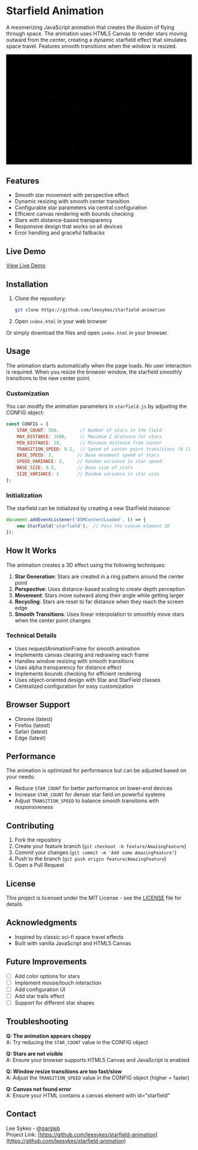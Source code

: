 # Starfield Animation

A mesmerizing JavaScript animation that creates the illusion of flying through space. The animation uses HTML5 Canvas to render stars moving outward from the center, creating a dynamic starfield effect that simulates space travel. Features smooth transitions when the window is resized.

![Starfield Animation](preview.gif)

## Features

- Smooth star movement with perspective effect
- Dynamic resizing with smooth center transition
- Configurable star parameters via central configuration
- Efficient canvas rendering with bounds checking
- Stars with distance-based transparency
- Responsive design that works on all devices
- Error handling and graceful fallbacks

## Live Demo

[View Live Demo](https://leesykes.github.io/starfield-animation/)

## Installation

1. Clone the repository:

    ```bash
    git clone https://github.com/leesykes/starfield-animation
    ```

2. Open `index.html` in your web browser

Or simply download the files and open `index.html` in your browser.

## Usage

The animation starts automatically when the page loads. No user interaction is required. When you resize the browser window, the starfield smoothly transitions to the new center point.

### Customization

You can modify the animation parameters in `starfield.js` by adjusting the CONFIG object:

```javascript
const CONFIG = {
    STAR_COUNT: 500,        // Number of stars in the field
    MAX_DISTANCE: 1500,     // Maximum Z distance for stars
    MIN_DISTANCE: 10,       // Minimum distance from center
    TRANSITION_SPEED: 0.1,  // Speed of center point transitions (0-1)
    BASE_SPEED: 3,         // Base movement speed of stars
    SPEED_VARIANCE: 2,     // Random variance in star speed
    BASE_SIZE: 0.5,        // Base size of stars
    SIZE_VARIANCE: 1       // Random variance in star size
};
```

### Initialization

The starfield can be initialized by creating a new StarField instance:

```javascript
document.addEventListener('DOMContentLoaded', () => {
    new StarField('starfield');  // Pass the canvas element ID
});
```

## How It Works

The animation creates a 3D effect using the following techniques:

1. **Star Generation**: Stars are created in a ring pattern around the center point
2. **Perspective**: Uses distance-based scaling to create depth perception
3. **Movement**: Stars move outward along their angle while getting larger
4. **Recycling**: Stars are reset to far distance when they reach the screen edge
5. **Smooth Transitions**: Uses linear interpolation to smoothly move stars when the center point changes

### Technical Details

- Uses requestAnimationFrame for smooth animation
- Implements canvas clearing and redrawing each frame
- Handles window resizing with smooth transitions
- Uses alpha transparency for distance effect
- Implements bounds checking for efficient rendering
- Uses object-oriented design with Star and StarField classes
- Centralized configuration for easy customization

## Browser Support

- Chrome (latest)
- Firefox (latest)
- Safari (latest)
- Edge (latest)

## Performance

The animation is optimized for performance but can be adjusted based on your needs:
- Reduce `STAR_COUNT` for better performance on lower-end devices
- Increase `STAR_COUNT` for denser star field on powerful systems
- Adjust `TRANSITION_SPEED` to balance smooth transitions with responsiveness

## Contributing

1. Fork the repository
2. Create your feature branch (`git checkout -b feature/AmazingFeature`)
3. Commit your changes (`git commit -m 'Add some AmazingFeature'`)
4. Push to the branch (`git push origin feature/AmazingFeature`)
5. Open a Pull Request

## License

This project is licensed under the MIT License - see the [LICENSE](LICENSE) file for details

## Acknowledgments

- Inspired by classic sci-fi space travel effects
- Built with vanilla JavaScript and HTML5 Canvas

## Future Improvements

- [ ] Add color options for stars
- [ ] Implement mouse/touch interaction
- [ ] Add configuration UI
- [ ] Add star trails effect
- [ ] Support for different star shapes

## Troubleshooting

**Q: The animation appears choppy**  
A: Try reducing the `STAR_COUNT` value in the CONFIG object

**Q: Stars are not visible**  
A: Ensure your browser supports HTML5 Canvas and JavaScript is enabled

**Q: Window resize transitions are too fast/slow**  
A: Adjust the `TRANSITION_SPEED` value in the CONFIG object (higher = faster)

**Q: Canvas not found error**  
A: Ensure your HTML contains a canvas element with id="starfield"

## Contact

Lee Sykes - [@gargleb](https://twitter.com/gargleb)  
Project Link: [https://github.com/leesykes/starfield-animation](https://github.com/leesykes/starfield-animation)
